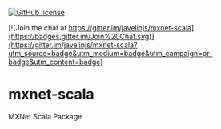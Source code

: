 [![GitHub license](http://dmlc.github.io/img/apache2.svg)](./LICENSE)

[![Join the chat at https://gitter.im/javelinjs/mxnet-scala](https://badges.gitter.im/Join%20Chat.svg)](https://gitter.im/javelinjs/mxnet-scala?utm_source=badge&utm_medium=badge&utm_campaign=pr-badge&utm_content=badge)

# mxnet-scala
MXNet Scala Package
